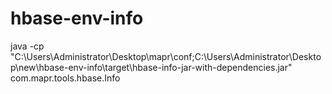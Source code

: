 # hbase-env-info
java -cp "C:\Users\Administrator\Desktop\mapr\conf;C:\Users\Administrator\Desktop\new\hbase-env-info\target\hbase-info-jar-with-dependencies.jar" com.mapr.tools.hbase.Info